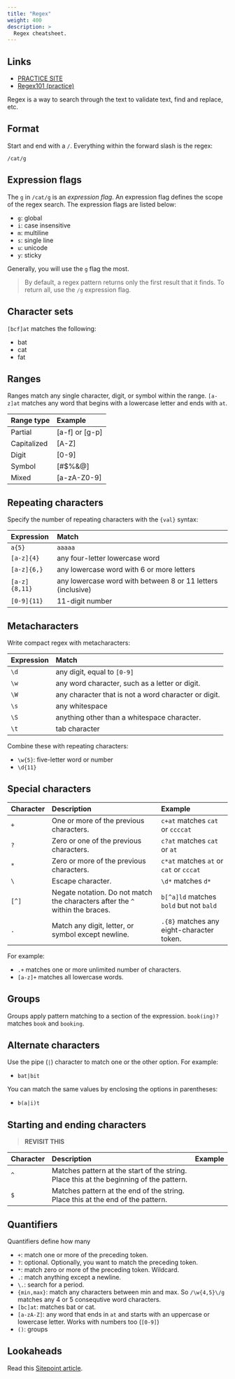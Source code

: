 ```yaml
---
title: "Regex"
weight: 400
description: >
  Regex cheatsheet.
---
```


## Links

- [PRACTICE SITE](https://regexr.com/)
- [Regex101 (practice)](https://regex101.com/)

Regex is a way to search through the text to validate text, find and replace, etc.

## Format

Start and end with a `/`. Everything within the forward slash is the regex:

```
/cat/g
```

## Expression flags

The `g` in `/cat/g` is an _expression flag_. An expression flag defines the scope of the regex search. The expression flags are listed below:
- `g`: global
- `i`: case insensitive
- `m`: multiline
- `s`: single line
- `u`: unicode
- `y`: sticky


Generally, you will use the `g` flag the most.

> By default, a regex pattern returns only the first result that it finds. To return all, use the `/g` expression flag.

## Character sets

`[bcf]at` matches the following:
- bat
- cat
- fat

## Ranges

Ranges match any single character, digit, or symbol within the range. `[a-z]at` matches any word that begins with a lowercase letter and ends with `at`.

| Range type  | Example        |
| :---------- | :------------- |
| Partial     | [a-f] or [g-p] |
| Capitalized | [A-Z]          |
| Digit       | [0-9]          |
| Symbol      | [#$%&@]        |
| Mixed       | [a-zA-Z0-9]    |

## Repeating characters

Specify the number of repeating characters with the `{val}` syntax:

| Expression    | Match                                                       |
| :------------ | :---------------------------------------------------------- |
| `a{5}`        | `aaaaa`                                                     |
| `[a-z]{4}`    | any four-letter lowercase word                              |
| `[a-z]{6,}`   | any lowercase word with 6 or more letters                   |
| `[a-z]{8,11}` | any lowercase word with between 8 or 11 letters (inclusive) |
| `[0-9]{11}`   | 11-digit number                                             |


## Metacharacters

Write compact regex with metacharacters:

| Expression | Match                                                |
| :--------- | :--------------------------------------------------- |
| `\d`       | any digit, equal to `[0-9]`                          |
| `\w`       | any word character, such as a letter or digit.       |
| `\W`       | any character that is not a word character or digit. |
| `\s`       | any whitespace                                       |
| `\S`       | anything other than a whitespace character.          |
| `\t`       | tab character                                        |

Combine these with repeating characters:

- `\w{5}`: five-letter word or number
- `\d{11}`


## Special characters

| Character | Description                                                                   | Example                                   |
| :-------- | :---------------------------------------------------------------------------- | :---------------------------------------- |
| `+`       | One or more of the previous characters.                                       | `c+at` matches `cat` or `ccccat`          |
| `?`       | Zero or one of the previous characters.                                       | `c?at` matches `cat` or `at`              |
| `*`       | Zero or more of the previous characters.                                      | `c*at` matches `at` or `cat` or `cccat`   |
| `\`       | Escape character.                                                             | `\d*` matches `d*`                        |
| `[^]`     | Negate notation. Do not match the characters after the `^` within the braces. | `b[^a]ld` matches `bold` but not `bald`   |
| `.`       | Match any digit, letter, or symbol except newline.                            | `.{8}` matches any eight-character token. |

For example:
- `.+` matches one or more unlimited number of characters.
- `[a-z]+` matches all lowercase words.


## Groups

Groups apply pattern matching to a section of the expression. `book(ing)?` matches `book` and `booking`.

## Alternate characters

Use the pipe (`|`) character to match one or the other option. For example:

- `bat|bit`

You can match the same values by enclosing the options in parentheses:
- `b(a|i)t`

## Starting and ending characters

> **REVISIT THIS**

| Character | Description                                                                             | Example |
| :-------- | :-------------------------------------------------------------------------------------- | :------ |
| `^`       | Matches pattern at the start of the string. Place this at the beginning of the pattern. |         |
| `$`       | Matches pattern at the end of the string. Place this at the end of the pattern.         |         |

## Quantifiers

Quantifiers define how many 
- `+`: match one or more of the preceding token.
- `?`: optional. Optionally, you want to match the preceding token.
- `*`: match zero or more of the preceding token. Wildcard.
- `.`: match anything except a newline.
- `\.`: search for a period.
- `{min,max}`: match any characters between min and max. So `/\w{4,5}\/g` matches any 4 or 5 consequtive word characters.
- `[bc]at`: matches bat or cat. 
- `[a-zA-Z]`: any word that ends in `at` and starts with an uppercase or lowercase letter. Works with numbers too (`[0-9]`)
- `()`: groups

## Lookaheads

Read this [Sitepoint article](https://www.sitepoint.com/demystifying-regex-with-practical-examples/).